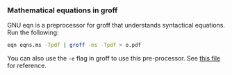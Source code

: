 ### Mathematical equations in groff

GNU eqn is a preprocessor for groff that understands syntactical equations. Run the following:

```sh
eqn eqns.ms -Tpdf | groff -ms -Tpdf > o.pdf
```

You can also use the `-e` flag in groff to use this pre-processor. See [this file](./eqns.ms) for reference.

